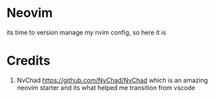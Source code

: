 # Neovim

its time to version manage my nvim config, so here it is

# Credits

1) NvChad https://github.com/NvChad/NvChad which is an amazing neovim starter and its what helped me transition from vscode
